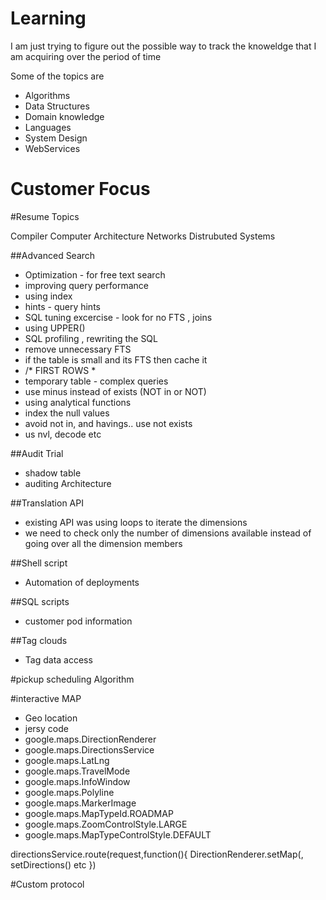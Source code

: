 # Learning

I am just trying to figure out the possible way to track the knoweldge that I am acquiring over the period of time

Some of the topics are

* Algorithms
* Data Structures
* Domain knowledge
* Languages
* System Design
* WebServices

# Customer Focus

#Resume Topics

Compiler
Computer Architecture
Networks
Distrubuted Systems

##Advanced Search
* Optimization - for free text search
* improving query performance
* using index
* hints - query hints
* SQL tuning excercise - look for no FTS , joins
* using UPPER()
* SQL profiling , rewriting the SQL
* remove unnecessary FTS
* if the table is small and its FTS then cache it
* /* FIRST ROWS *
* temporary table  - complex queries
* use minus instead of exists (NOT in or NOT)
* using analytical functions
* index the null values
* avoid not in, and havings.. use not exists
* us nvl, decode etc

##Audit Trial
* shadow table
* auditing Architecture

##Translation API
* existing API was using loops to iterate the dimensions
* we need to check only the number of dimensions available instead of going over all the dimension members

##Shell script
* Automation of deployments

##SQL scripts
* customer pod information

##Tag clouds
* Tag data access

#pickup scheduling Algorithm

#interactive MAP
* Geo location
* jersy code
* google.maps.DirectionRenderer
* google.maps.DirectionsService
* google.maps.LatLng
* google.maps.TravelMode
* google.maps.InfoWindow
* google.maps.Polyline
* google.maps.MarkerImage
* google.maps.MapTypeId.ROADMAP
* google.maps.ZoomControlStyle.LARGE
* google.maps.MapTypeControlStyle.DEFAULT

directionsService.route(request,function(){
DirectionRenderer.setMap(, setDirections() etc
  })

#Custom protocol
